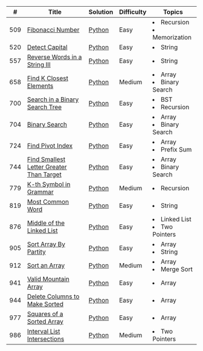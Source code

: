 | #   | Title                                                                                                               | Solution                                                  | Difficulty | Topics                                    |
|-----|---------------------------------------------------------------------------------------------------------------------|-----------------------------------------------------------|------------|-------------------------------------------|
| 509 | [Fibonacci Number](https://leetcode.com/problems/fibonacci-number/)                                                 | [Python](509.Fibonacci_Number.py)                         | Easy       | <li>Recursion</li><li>Memorization</li>   | 
| 520 | [Detect Capital](https://leetcode.com/problems/detect-capital/)                                                     | [Python](520.Detect_Capital.py)                           | Easy       | <li>String</li>                           |
| 557 | [Reverse Words in a String III](https://leetcode.com/problems/reverse-words-in-a-string-iii/)                       | [Python](557.Reverse_Words_in_a_String_III.py)            | Easy       | <li>String</li>                           |
| 658 | [Find K Closest Elements](https://leetcode.com/problems/find-k-closest-elements/)                                   | [Python](658.Find_K_Closest_Elements.py)                  | Medium     | <li>Array</li><li>Binary Search</li>      | 
| 700 | [Search in a Binary Search Tree](https://leetcode.com/problems/search-in-a-binary-search-tree/)                     | [Python](700.Search_in_a_Binary_Search_Tree.py)           | Easy       | <li>BST</li><li>Recursion</li>            
| 704 | [Binary Search](https://leetcode.com/problems/binary-search/)                                                       | [Python](704.Binary_Search.py)                            | Easy       | <li>Array</li><li>Binary Search</li>      | 
| 724 | [Find Pivot Index](https://leetcode.com/problems/find-pivot-index/)                                                 | [Python](724.Find_Pivot_Index.py)                         | Easy       | <li>Array</li><li>Prefix Sum</li>         |
| 744 | [Find Smallest Letter Greater Than Target](https://leetcode.com/problems/find-smallest-letter-greater-than-target/) | [Python](744.Find_Smallest_Letter_Greater_Than_Target.py) | Easy       | <li>Array</li><li>Binary Search</li>      | 
| 779 | [K-th Symbol in Grammar](https://leetcode.com/problems/k-th-symbol-in-grammar/)                                     | [Python](779.K-th_Symbol_in_Grammar.py)                   | Medium     | <li>Recursion</li>                        | 
| 819 | [Most Common Word](https://leetcode.com/problems/most-common-word/)                                                 | [Python](819.Most_Common_Word.py)                         | Easy       | <li>String</li>                           | 
| 876 | [Middle of the Linked List](https://leetcode.com/problems/middle-of-the-linked-list)                                | [Python](876.Middle_of_the_Linked_List.py)                | Easy       | <li>Linked List</li><li>Two Pointers</li> |
| 905 | [Sort Array By Partity](https://leetcode.com/problems/sort-array-by-parity/)                                        | [Python](905.Sort_Array_By_Parity.py)                     | Easy       | <li>Array</li><li>String</li>             | 
| 912 | [Sort an Array](https://leetcode.com/problems/sort-an-array/)                                                       | [Python](912.Sort_an_Array.py)                            | Medium     | <li>Array</li><li>Merge Sort</li>         |
| 941 | [Valid Mountain Array](https://leetcode.com/problems/valid-mountain-array/)                                         | [Python](941.Valid_Mountain_Array.py)                     | Easy       | <li>Array</li>                            | 
| 944 | [Delete Columns to Make Sorted](https://leetcode.com/problems/delete-columns-to-make-sorted/)                       | [Python](944.DeleteColumns_to_Make_Sorted.py)             | Easy       | <li>Array</li>                            |
| 977 | [Squares of a Sorted Array](https://leetcode.com/problems/squares-of-a-sorted-array/)                               | [Python](977.Squares_of_a_Sorted_Array.py)                | Easy       | <li>Array</li>                            |
| 986 | [Interval List Intersections](https://leetcode.com/problems/interval-list-intersections/)                           | [Python](986.Interval_List_Intersections.py)              | Medium     | <li>Two Pointers</li>                     | 

